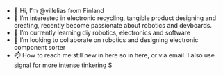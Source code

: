 - 👋 Hi, I’m @villelias from Finland
- 👀 I’m interested in electronic recycling, tangible product designing and creating, recently become passionate about robotics and devboards.
- 🌱 I’m currently learning diy robotics, electronics and software
- 💞️ I’m looking to collaborate on robotics and designing electronic component sorter
- 📫 How to reach me:still new in here so in here, or via email. I also use signal for more intense tinkering
S
<!---
villelias/villelias is a ✨ special ✨ repository because its `README.md` (this file) appears on your GitHub profile.
You can click the Preview link to take a look at your changes.
--->
